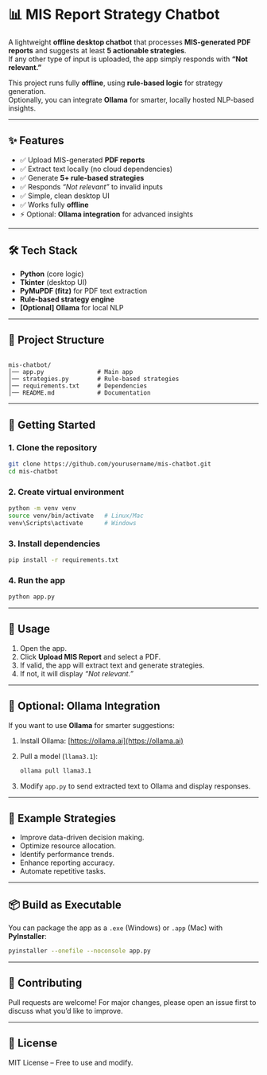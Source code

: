 # 📊 MIS Report Strategy Chatbot

A lightweight **offline desktop chatbot** that processes **MIS-generated PDF reports** and suggests at least **5 actionable strategies**.  
If any other type of input is uploaded, the app simply responds with **“Not relevant.”**

This project runs fully **offline**, using **rule-based logic** for strategy generation.  
Optionally, you can integrate **Ollama** for smarter, locally hosted NLP-based insights.

---

## ✨ Features
- ✅ Upload MIS-generated **PDF reports**
- ✅ Extract text locally (no cloud dependencies)
- ✅ Generate **5+ rule-based strategies**
- ✅ Responds *“Not relevant”* to invalid inputs
- ✅ Simple, clean desktop UI
- ✅ Works fully **offline**
- ⚡ Optional: **Ollama integration** for advanced insights

---

## 🛠️ Tech Stack
- **Python** (core logic)
- **Tkinter** (desktop UI)
- **PyMuPDF (fitz)** for PDF text extraction
- **Rule-based strategy engine**
- **[Optional] Ollama** for local NLP

---

## 📂 Project Structure
```

mis-chatbot/
│── app.py               # Main app
│── strategies.py        # Rule-based strategies
│── requirements.txt     # Dependencies
│── README.md            # Documentation

````

---

## 🚀 Getting Started

### 1. Clone the repository
```bash
git clone https://github.com/yourusername/mis-chatbot.git
cd mis-chatbot
````

### 2. Create virtual environment

```bash
python -m venv venv
source venv/bin/activate   # Linux/Mac
venv\Scripts\activate      # Windows
```

### 3. Install dependencies

```bash
pip install -r requirements.txt
```

### 4. Run the app

```bash
python app.py
```

---

## 📝 Usage

1. Open the app.
2. Click **Upload MIS Report** and select a PDF.
3. If valid, the app will extract text and generate strategies.
4. If not, it will display *“Not relevant.”*

---

## 🔧 Optional: Ollama Integration

If you want to use **Ollama** for smarter suggestions:

1. Install Ollama: [https://ollama.ai](https://ollama.ai)
2. Pull a model (`llama3.1`):

   ```bash
   ollama pull llama3.1
   ```
3. Modify `app.py` to send extracted text to Ollama and display responses.

---

## 📌 Example Strategies

* Improve data-driven decision making.
* Optimize resource allocation.
* Identify performance trends.
* Enhance reporting accuracy.
* Automate repetitive tasks.

---

## 📦 Build as Executable

You can package the app as a `.exe` (Windows) or `.app` (Mac) with **PyInstaller**:

```bash
pyinstaller --onefile --noconsole app.py
```

---

## 🤝 Contributing

Pull requests are welcome! For major changes, please open an issue first to discuss what you’d like to improve.

---

## 📜 License

MIT License – Free to use and modify.
